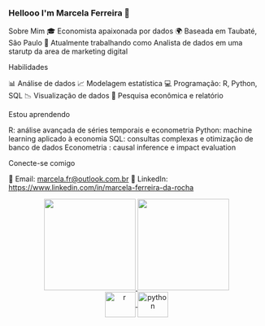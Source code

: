 ### Hellooo I'm Marcela Ferreira 👋



Sobre Mim
🎓 Economista apaixonada por dados 
🌍 Baseada em Taubaté, São Paulo
💼 Atualmente trabalhando como Analista de dados em uma starutp da area de marketing digital

Habilidades

📊 Análise de dados
📈 Modelagem estatística
💻 Programação: R, Python, SQL
📉 Visualização de dados
📑 Pesquisa econômica e relatório

Estou aprendendo

R: análise avançada de séries temporais e econometria
Python: machine learning aplicado à economia
SQL: consultas complexas e otimização de banco de dados
Econometria : causal inference e impact evaluation

Conecte-se comigo

📧 Email: marcela.fr@outlook.com.br
🔗 LinkedIn: https://www.linkedin.com/in/marcela-ferreira-da-rocha

<div align="center">
  <a href="https://github.com/MarcelaFerreiraR">
  <img height="180em" src="https://github-readme-stats.vercel.app/api?username=MarcelaFerreiraR&show_icons=true&theme=synthwave&include_all_commits=true&count_private=true"/>
  <img height="180em" src="https://github-readme-stats.vercel.app/api/top-langs/?username=MarcelaFerreiraR&layout=compact&langs_count=7&theme=synthwave"/>

<div>

<img align="center" alt="r" height="50" width="60" src="https://cdn.jsdelivr.net/gh/devicons/devicon/icons/r/r-original.svg" />
<img align="center" alt="python" height="50" width="60" src="https://cdn.jsdelivr.net/gh/devicons/devicon/icons/python/python-original.svg" />
